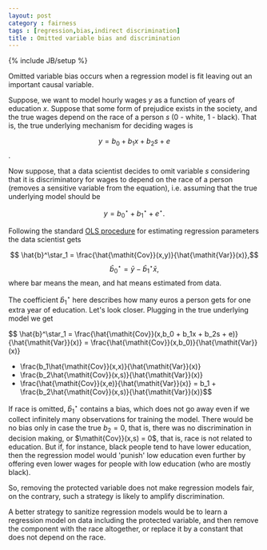 ```yaml
---
layout: post
category : fairness
tags : [regression,bias,indirect discrimination]
title : Omitted variable bias and discrimination
---
```

{% include JB/setup %}

<head>
<script type="text/javascript"
 src="http://cdn.mathjax.org/mathjax/latest/MathJax.js?config=TeX-AMS-MML_HTMLorMML">
</script>
</head>

Omitted variable bias occurs when a regression model is fit leaving out an important causal variable.  

Suppose, we want to model hourly wages $y$ as a function of years of education $x$. Suppose that some form of prejudice exists in the society, and the true wages depend on the race of a person $s$ (0 - white, 1 - black). That is, the true underlying mechanism for deciding wages is

$$ y = b_0 + b_1x + b_2s + e$$.

Now suppose, that a data scientist decides to omit variable $s$ considering that it is discriminatory for wages to depend on the race of a person (removes a sensitive variable from the equation), i.e. assuming that the true underlying model should be 

$$ y = b_0^\star + b_1^\star + e^\star.$$

Following the standard [OLS procedure](https://en.wikipedia.org/wiki/Ordinary_least_squares) for estimating regression parameters the data scientist gets

$$ \hat{b}^\star_1 = \frac{\hat{\mathit{Cov}}(x,y)}{\hat{\mathit{Var}}(x)},$$
$$ \hat{b}_0^\star = \bar{y} - \hat{b}^\star_1\bar{x},$$
where bar means the mean, and hat means estimated from data. 

The coefficient $\hat{b}^\star_1$ here describes how many euros a person gets for one extra year of education. Let's look closer. Plugging in the true underlying model we get 

$$ \hat{b}^\star_1 = \frac{\hat{\mathit{Cov}}(x,b_0 + b_1x + b_2s + e)}{\hat{\mathit{Var}}(x)} 
= \frac{\hat{\mathit{Cov}}(x,b_0)}{\hat{\mathit{Var}}(x)} 
+ \frac{b_1\hat{\mathit{Cov}}(x,x)}{\hat{\mathit{Var}}(x)} 
+ \frac{b_2\hat{\mathit{Cov}}(x,s)}{\hat{\mathit{Var}}(x)}
+ \frac{\hat{\mathit{Cov}}(x,e)}{\hat{\mathit{Var}}(x)} = b_1 + \frac{b_2\hat{\mathit{Cov}}(x,s)}{\hat{\mathit{Var}}(x)}$$

If race is omitted, $\hat{b}^\star_1$ contains a bias, which does not go away even if we collect infinitely many observations for training the model. There would be no bias only in case the true $b_2 = 0$, that is, there was no discrimination in decision making, or $\mathit{Cov}}(x,s) = 0$, that is, race is not related to education. But if, for instance, black people tend to have lower education, then the regression model would 'punish' low education even further by offering even lower wages for people with low education (who are mostly black).

So, removing the protected variable does not make regression models fair, on the contrary, such a strategy is likely to amplify discrimination. 

A better strategy to sanitize regression models would be to learn a regression model on data including the protected variable, and then remove the component with the race altogether, or replace it by a constant that does not depend on the race. 

